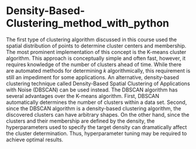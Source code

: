 # Density-Based-Clustering_method_with_python
The first type of clustering algorithm discussed in this course used the spatial distribution of points to determine cluster centers and membership. The most prominent implementation of this concept is the K-means cluster algorithm. This approach is conceptually simple and often fast, however, it requires knowledge of the number of clusters ahead of time. While there are automated methods for determining  𝑘  algorithmically, this requirement is still an impediment for some applications. An alternative, density-based clustering technique called Density-Based Spatial Clustering of Applications with Noise (DBSCAN) can be used instead.  The DBSCAN algorithm has several advantages over the K-means algorithm. First, DBSCAN automatically determines the number of clusters within a data set. Second, since the DBSCAN algorithm is a density-based clustering algorithm, the discovered clusters can have arbitrary shapes. On the other hand, since the clusters and their membership are defined by the density, the hyperparameters used to specify the target density can dramatically affect the cluster determination. Thus, hyperparameter tuning may be required to achieve optimal results.
